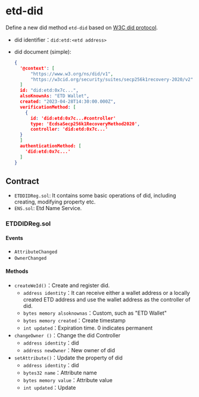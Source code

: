 # etd-did
Define a new did method `etd-did` based on [W3C did protocol](https://www.w3.org/TR/did-core/).



* did identifier：`did:etd:<etd address>`

* did document (simple):

  ```json
  {
    '@context': [
        "https://www.w3.org/ns/did/v1",
        "https://w3cid.org/security/suites/secp256k1recovery-2020/v2"
    ]
    id: "did:etd:0x7c...",
    alsoKnownAs: "ETD Wallet",
    created: "2023-04-28T14:30:00.000Z",
    verificationMethod: [
      {
        id: 'did:etd:0x7c...#controller'
        type: 'EcdsaSecp256k1RecoveryMethod2020',
        controller: 'did:etd:0x7c...'
  	}  
    ]
    authenticationMethod: [
      'did:etd:0x7c...'
    ]
  }
  ```

## Contract
* `ETDDIDReg.sol`: It contains some basic operations of did, including creating, modifying property etc.
* `ENS.sol`: Etd Name Service.

### ETDDIDReg.sol

#### Events
  * `AttributeChanged`
  * `OwnerChanged`
#### Methods
  * `createWeId()`：Create and register did.
      * `address identity`：It can receive either a wallet address or a locally created ETD address and use the wallet address as the controller of did.
      * `bytes memory alsoknownas`：Custom, such as "ETD Wallet"
      * `bytes memory created`：Create timestamp
      * `int updated`：Expiration time. 0 indicates permanent
  * `changeOwner ()`：Change the did Controller
    * `address identity`：did
    * `address newOwner`：New owner of did
  * `setAttribute()`：Update the property of did
    * `address identity`：did
    * `bytes32 name`：Attribute name
    * `bytes memory value`：Attribute value
    * `int updated`：Update



